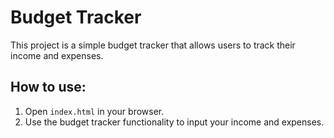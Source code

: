 # Budget Tracker

This project is a simple budget tracker that allows users to track their income and expenses.

## How to use:
1. Open `index.html` in your browser.
2. Use the budget tracker functionality to input your income and expenses.

